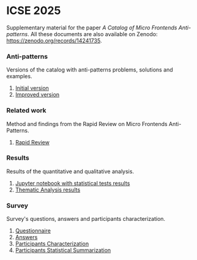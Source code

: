 # ICSE 2025

Supplementary material for the paper _A Catalog of Micro Frontends Anti-patterns_. All these documents are also available on Zenodo: https://zenodo.org/records/14241735.

### Anti-patterns
Versions of the catalog with anti-patterns problems, solutions and examples.
1. [Initial version](./Initial_MFE_Anti-patterns_Catalog.pdf)
1. [Improved version](./Improved_MFE_Anti-patterns_Catalog.pdf)

### Related work
Method and findings from the Rapid Review on Micro Frontends Anti-Patterns.
1. [Rapid Review](./Rapid_Review.pdf)

### Results
Results of the quantitative and qualitative analysis.
1. [Jupyter notebook with statistical tests results](./Statistical_tests.ipynb)
1. [Thematic Analysis results](./Thematic_Analysis.pdf)

### Survey
Survey's questions, answers and participants characterization.
1. [Questionnaire](./Survey_Questions.pdf)
1. [Answers](./Survey_Answers.xlsx)
1. [Participants Characterization](./Survey_Participants_Characterization.pdf)
1. [Participants Statistical Summarization](./Survey_Participants_Summary.pdf)
